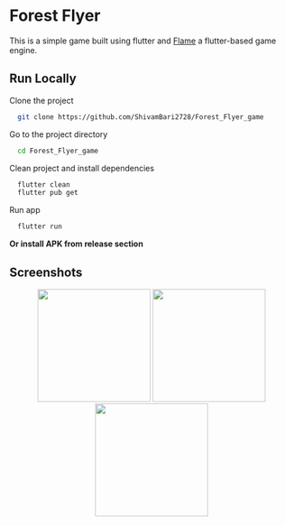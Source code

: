 

# Forest Flyer

This is a simple game built using flutter and [Flame](https://pub.dev/packages/flame) a flutter-based game engine.

## Run Locally

Clone the project

```bash
  git clone https://github.com/ShivamBari2728/Forest_Flyer_game
```

Go to the project directory

```bash
  cd Forest_Flyer_game
```

Clean project and install dependencies

```bash
  flutter clean
  flutter pub get
```

Run app

```bash
  flutter run
```

**Or install APK from release section**




## Screenshots
<p align="center">
  <img src="https://github.com/user-attachments/assets/f273a260-9157-4d6d-982c-a205ddf9738c" width="200"/>
  <img src="https://github.com/user-attachments/assets/4c7162c6-8a0e-49ec-983b-9a73d0737c18" width="200"/>
  <img src="https://github.com/user-attachments/assets/4d271967-860e-4302-a3c3-0a678cd975b0" width="200"/>
</p>
